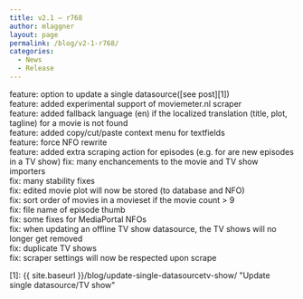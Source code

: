 ```yaml
---
title: v2.1 – r768
author: mlaggner
layout: page
permalink: /blog/v2-1-r768/
categories:
  - News
  - Release
---
```

feature: option to update a single datasource([see post][1])  
feature: added experimental support of moviemeter.nl scraper  
feature: added fallback language (en) if the localized translation (title, plot, tagline) for a movie is not found  
feature: added copy/cut/paste context menu for textfields  
feature: force NFO rewrite  
feature: added extra scraping action for episodes (e.g. for are new episodes in a TV show)  <!--more-->
fix: many enchancements to the movie and TV show importers  
fix: many stability fixes  
fix: edited movie plot will now be stored (to database and NFO)  
fix: sort order of movies in a movieset if the movie count > 9  
fix: file name of episode thumb  
fix: some fixes for MediaPortal NFOs  
fix: when updating an offline TV show datasource, the TV shows will no longer get removed  
fix: duplicate TV shows  
fix: scraper settings will now be respected upon scrape

 [1]: {{ site.baseurl }}/blog/update-single-datasourcetv-show/ "Update single datasource/TV show"
